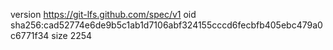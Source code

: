 version https://git-lfs.github.com/spec/v1
oid sha256:cad52774e6de9b5c1ab1d7106abf324155cccd6fecbfb405ebc479a0c6771f34
size 2254
